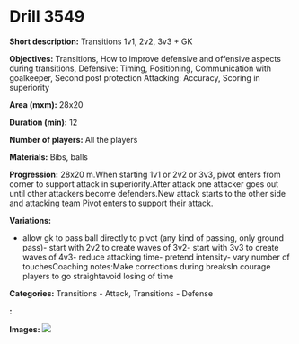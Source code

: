 # Drill 3549

**Short description:**
Transitions 1v1, 2v2, 3v3 + GK

**Objectives:**
Transitions, How to improve defensive and offensive aspects during transitions, 
Defensive: Timing, Positioning, Communication with goalkeeper, Second post protection
Attacking: Accuracy, Scoring in superiority

**Area (mxm):**
28x20

**Duration (min):**
12

**Number of players:**
All the players

**Materials:**
Bibs, balls

**Progression:**
28x20 m.When starting 1v1 or 2v2 or 3v3, pivot enters from corner to support attack in superiority.After attack one attacker goes out until other attackers become defenders.New attack starts to the other side and attacking team Pivot enters to support their attack.

**Variations:**
- allow gk to pass ball directly to pivot (any kind of passing, only ground pass)- start with 2v2 to create waves of 3v2- start with 3v3 to create waves of 4v3- reduce attacking time- pretend intensity- vary number of touchesCoaching notes:Make corrections during breaksIn courage players to go straightavoid losing of time

**Categories:**
Transitions - Attack, Transitions - Defense

**:**


**Images:**
![](https://www.coachingfutsal.com/\images\33412013-9650-4a4d-8e1f-0182aca0bb64_tran.png)

